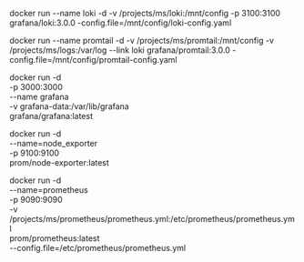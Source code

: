docker run --name loki -d -v /projects/ms/loki:/mnt/config -p 3100:3100 grafana/loki:3.0.0 -config.file=/mnt/config/loki-config.yaml


docker run --name promtail -d -v /projects/ms/promtail:/mnt/config -v /projects/ms/logs:/var/log --link loki grafana/promtail:3.0.0 -config.file=/mnt/config/promtail-config.yaml

docker run -d \
  -p 3000:3000 \
  --name grafana \
  -v grafana-data:/var/lib/grafana \
  grafana/grafana:latest


docker run -d \
  --name=node_exporter \
  -p 9100:9100 \
  prom/node-exporter:latest


docker run -d \
  --name=prometheus \
  -p 9090:9090 \
  -v /projects/ms/prometheus/prometheus.yml:/etc/prometheus/prometheus.yml \
  prom/prometheus:latest \
  --config.file=/etc/prometheus/prometheus.yml


